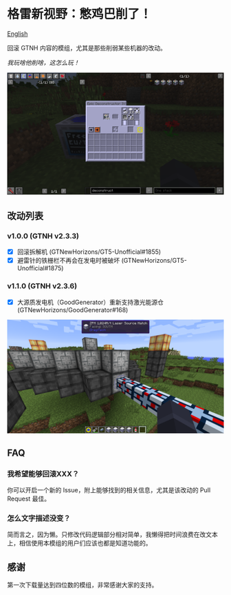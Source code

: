 # 格雷新视野：憋鸡巴削了！

[English](README_EN.md)

回滚 GTNH 内容的模组，尤其是那些削弱某些机器的改动。

*我玩啥他削啥，这怎么玩！*

![Return of the Disassembler!](docs/disassembler.png)

## 改动列表

### v1.0.0 (GTNH v2.3.3)

- [X] 回滚拆解机 (GTNewHorizons/GT5-Unofficial#1855)
- [X] 避雷针的铁栅栏不再会在发电时被破坏 (GTNewHorizons/GT5-Unofficial#1875)

### v1.1.0 (GTNH v2.3.6)

- [X] 大源质发电机（GoodGenerator）重新支持激光能源仓 (GTNewHorizons/GoodGenerator#168)

![Return of Laser Hatches on LEG](docs/leg-laser-hatch.png)

## FAQ

### 我希望能够回滚XXX？

你可以开启一个新的 Issue，附上能够找到的相关信息，尤其是该改动的 Pull Request 最佳。

### 怎么文字描述没变？

简而言之，因为懒。只修改代码逻辑部分相对简单，我懒得把时间浪费在改文本上，相信使用本模组的用户们应该也都是知道功能的。

## 感谢

第一次下载量达到四位数的模组，非常感谢大家的支持。
